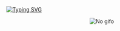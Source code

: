 
<a align="center" href="https://git.io/typing-svg">
  <img src="https://readme-typing-svg.demolab.com?font=Fira+Code&pause=1000&color=4C1F97&center=true&vCenter=true&random=true&width=500&height=140&lines=Disconnected401" alt="Typing SVG" />
</a>

<p align="center">
  <img src="https://c.tenor.com/QlNFyWLCE4YAAAAd/guts-berserk.gif" alt="No gifo">
</p>
